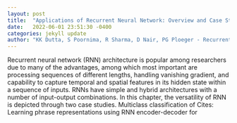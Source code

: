 ```yaml
---
layout: post
title:  "Applications of Recurrent Neural Network: Overview and Case Studies"
date:   2022-06-01 23:51:30 -0400
categories: jekyll update
author: "KK Dutta, S Poornima, R Sharma, D Nair, PG Ploeger - Recurrent Neural Networks"
---
```

Recurrent neural network (RNN) architecture is popular among researchers due to many of the advantages, among which most important are processing sequences of different lengths, handling vanishing gradient, and capability to capture temporal and spatial features in its hidden state within a sequence of inputs. RNNs have simple and hybrid architectures with a number of input-output combinations. In this chapter, the versatility of RNN is depicted through two case studies. Multiclass classification of  Cites: Learning phrase representations using RNN encoder-decoder for 